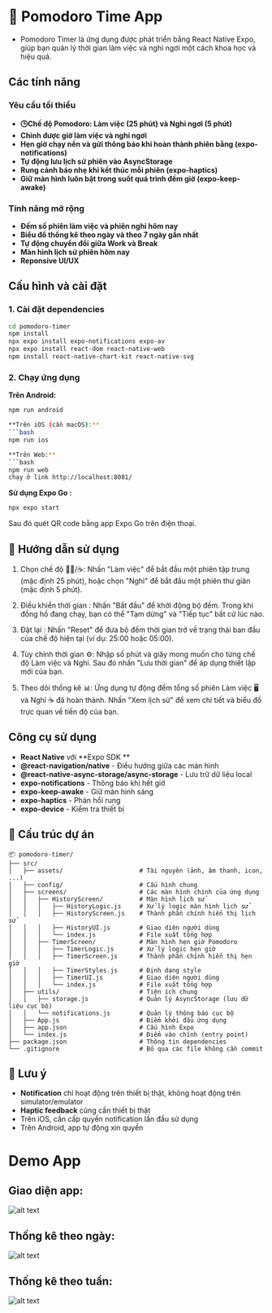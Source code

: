 # 🍅 Pomodoro Time App
- Pomodoro Timer là ứng dụng được phát triển bằng React Native Expo, giúp bạn quản lý thời gian làm việc và nghỉ ngơi một cách khoa học và hiệu quả.

##  Các tính năng
### Yêu cầu tối thiểu 
- **🕒Chế độ Pomodoro: Làm việc (25 phút) và Nghỉ ngơi (5 phút)**
- **Chỉnh được giờ làm việc và nghỉ ngơi**
- **Hẹn giờ chạy nền và gửi thông báo khi hoàn thành phiên bằng (expo-notifications)**
- **Tự động lưu lịch sử phiên vào AsyncStorage**
- **Rung cảnh báo nhẹ khi kết thúc mỗi phiên (expo-haptics)**
- **Giữ màn hình luôn bật trong suốt quá trình đếm giờ (expo-keep-awake)**

### Tính năng mở rộng
-  **Đếm số phiên làm việc và phiên nghỉ hôm nay**
-  **Biểu đồ thống kê theo ngày và theo 7 ngày gần nhất**
-  **Tự động chuyển đổi giữa Work và Break**
-  **Màn hình lịch sử phiên hôm nay**
-  **Reponsive UI/UX**

##  Cấu hình và cài đặt

### 1. Cài đặt dependencies
```bash
cd pomodoro-timer
npm install
npx expo install expo-notifications expo-av
npx expo install react-dom react-native-web
npm install react-native-chart-kit react-native-svg
```

### 2. Chạy ứng dụng

**Trên Android:**
```bash
npm run android

**Trên iOS (cần macOS):**
```bash
npm run ios

**Trên Web:**
```bash
npm run web
chạy ở link http://localhost:8081/
```

**Sử dụng Expo Go :**
```bash
npx expo start
```
Sau đó quét QR code bằng app Expo Go trên điện thoại.

## 📱 Hướng dẫn sử dụng

1) Chọn chế độ 👨‍💻/☕️: Nhấn "Làm việc" để bắt đầu một phiên tập trung (mặc định 25 phút), hoặc chọn "Nghỉ" để bắt đầu một phiên thư giãn (mặc định 5 phút).

2) Điều khiển thời gian : Nhấn "Bắt đầu" để khởi động bộ đếm. Trong khi đồng hồ đang chạy, bạn có thể "Tạm dừng" và "Tiếp tục" bất cứ lúc nào.

3) Đặt lại : Nhấn "Reset" để đưa bộ đếm thời gian trở về trạng thái ban đầu của chế độ hiện tại (ví dụ: 25:00 hoặc 05:00).

4) Tùy chỉnh thời gian ⚙️: Nhập số phút và giây mong muốn cho từng chế độ Làm việc và Nghỉ. Sau đó nhấn "Lưu thời gian" để áp dụng thiết lập mới của bạn.

5) Theo dõi thống kê 📊: Ứng dụng tự động đếm tổng số phiên Làm việc 🖥️ và Nghỉ ☕ đã hoàn thành. Nhấn "Xem lịch sử" để xem chi tiết và biểu đồ trực quan về tiến độ của bạn.
## Công cụ sử dụng

- **React Native** với **Expo SDK **
- **@react-navigation/native** - Điều hướng giữa các màn hình
- **@react-native-async-storage/async-storage** - Lưu trữ dữ liệu local
- **expo-notifications** - Thông báo khi hết giờ
- **expo-keep-awake** - Giữ màn hình sáng
- **expo-haptics** - Phản hồi rung
- **expo-device** - Kiểm tra thiết bị

## 📁 Cấu trúc dự án

```
📦 pomodoro-timer/
├── src/
│   ├── assets/                     # Tài nguyên (ảnh, âm thanh, icon, ...)
│   ├── config/                     # Cấu hình chung
│   ├── screens/                    # Các màn hình chính của ứng dụng
│   │   ├── HistoryScreen/          # Màn hình lịch sử
│   │   │   ├── HistoryLogic.js     # Xử lý logic màn hình lịch sử
│   │   │   ├── HistoryScreen.js    # Thành phần chính hiển thị lịch sử
│   │   │   ├── HistoryUI.js        # Giao diện người dùng
│   │   │   └── index.js            # File xuất tổng hợp
│   │   ├── TimerScreen/            # Màn hình hẹn giờ Pomodoro
│   │   │   ├── TimerLogic.js       # Xử lý logic hẹn giờ
│   │   │   ├── TimerScreen.js      # Thành phần chính hiển thị hẹn giờ
│   │   │   ├── TimerStyles.js      # Định dạng style
│   │   │   ├── TimerUI.js          # Giao diện người dùng
│   │   │   └── index.js            # File xuất tổng hợp
│   ├── utils/                      # Tiện ích chung
│   │   ├── storage.js              # Quản lý AsyncStorage (lưu dữ liệu cục bộ)
│   │   └── notifications.js        # Quản lý thông báo cục bộ
│   ├── App.js                      # Điểm khởi đầu ứng dụng
│   ├── app.json                    # Cấu hình Expo
│   └── index.js                    # Điểm vào chính (entry point)
├── package.json                    # Thông tin dependencies
└── .gitignore                      # Bỏ qua các file không cần commit

```

## 🔧 Lưu ý

- **Notification** chỉ hoạt động trên thiết bị thật, không hoạt động trên simulator/emulator
- **Haptic feedback** cũng cần thiết bị thật
- Trên iOS, cần cấp quyền notification lần đầu sử dụng
- Trên Android, app tự động xin quyền

# Demo App

## Giao diện app:
![alt text](images/image1.png)

## Thống kê theo ngày:
![alt text](images/image2.png)

## Thống kê theo tuần:
![alt text](images/image3.png)
